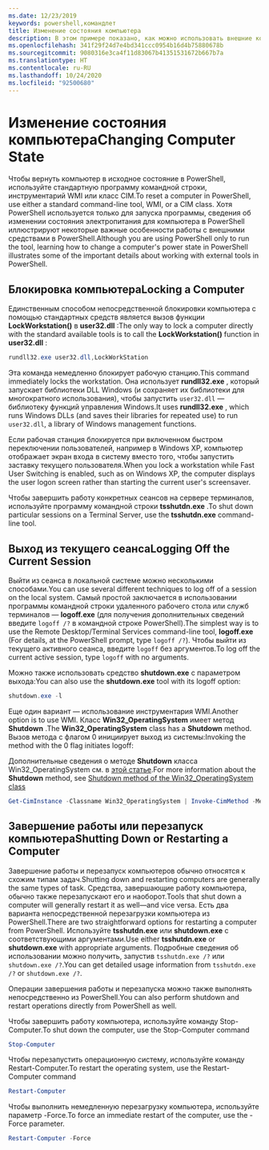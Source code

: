 ```yaml
---
ms.date: 12/23/2019
keywords: powershell,командлет
title: Изменение состояния компьютера
description: В этом примере показано, как можно использовать внешние команды из PowerShell для управления конфигурацией компьютера.
ms.openlocfilehash: 341f29f24d7e4bd341ccc0954b16d4b75880678b
ms.sourcegitcommit: 9080316e3ca4f11d83067b41351531672b667b7a
ms.translationtype: HT
ms.contentlocale: ru-RU
ms.lasthandoff: 10/24/2020
ms.locfileid: "92500680"
---
```

# <a name="changing-computer-state"></a><span data-ttu-id="ebe48-104">Изменение состояния компьютера</span><span class="sxs-lookup"><span data-stu-id="ebe48-104">Changing Computer State</span></span>

<span data-ttu-id="ebe48-105">Чтобы вернуть компьютер в исходное состояние в PowerShell, используйте стандартную программу командной строки, инструментарий WMI или класс CIM.</span><span class="sxs-lookup"><span data-stu-id="ebe48-105">To reset a computer in PowerShell, use either a standard command-line tool, WMI, or a CIM class.</span></span>
<span data-ttu-id="ebe48-106">Хотя PowerShell используется только для запуска программы, сведения об изменении состояния электропитания для компьютера в PowerShell иллюстрируют некоторые важные особенности работы с внешними средствами в PowerShell.</span><span class="sxs-lookup"><span data-stu-id="ebe48-106">Although you are using PowerShell only to run the tool, learning how to change a computer's power state in PowerShell illustrates some of the important details about working with external tools in PowerShell.</span></span>

## <a name="locking-a-computer"></a><span data-ttu-id="ebe48-107">Блокировка компьютера</span><span class="sxs-lookup"><span data-stu-id="ebe48-107">Locking a Computer</span></span>

<span data-ttu-id="ebe48-108">Единственным способом непосредственной блокировки компьютера с помощью стандартных средств является вызов функции **LockWorkstation()** в **user32.dll** :</span><span class="sxs-lookup"><span data-stu-id="ebe48-108">The only way to lock a computer directly with the standard available tools is to call the **LockWorkstation()** function in **user32.dll** :</span></span>

```powershell
rundll32.exe user32.dll,LockWorkStation
```

<span data-ttu-id="ebe48-109">Эта команда немедленно блокирует рабочую станцию.</span><span class="sxs-lookup"><span data-stu-id="ebe48-109">This command immediately locks the workstation.</span></span> <span data-ttu-id="ebe48-110">Она использует **rundll32.exe** , который запускает библиотеки DLL Windows (и сохраняет их библиотеки для многократного использования), чтобы запустить `user32.dll` — библиотеку функций управления Windows.</span><span class="sxs-lookup"><span data-stu-id="ebe48-110">It uses **rundll32.exe** , which runs Windows DLLs (and saves their libraries for repeated use) to run `user32.dll`, a library of Windows management functions.</span></span>

<span data-ttu-id="ebe48-111">Если рабочая станция блокируется при включенном быстром переключении пользователей, например в Windows XP, компьютер отображает экран входа в систему вместо того, чтобы запустить заставку текущего пользователя.</span><span class="sxs-lookup"><span data-stu-id="ebe48-111">When you lock a workstation while Fast User Switching is enabled, such as on Windows XP, the computer displays the user logon screen rather than starting the current user's screensaver.</span></span>

<span data-ttu-id="ebe48-112">Чтобы завершить работу конкретных сеансов на сервере терминалов, используйте программу командной строки **tsshutdn.exe** .</span><span class="sxs-lookup"><span data-stu-id="ebe48-112">To shut down particular sessions on a Terminal Server, use the **tsshutdn.exe** command-line tool.</span></span>

## <a name="logging-off-the-current-session"></a><span data-ttu-id="ebe48-113">Выход из текущего сеанса</span><span class="sxs-lookup"><span data-stu-id="ebe48-113">Logging Off the Current Session</span></span>

<span data-ttu-id="ebe48-114">Выйти из сеанса в локальной системе можно несколькими способами.</span><span class="sxs-lookup"><span data-stu-id="ebe48-114">You can use several different techniques to log off of a session on the local system.</span></span> <span data-ttu-id="ebe48-115">Самый простой заключается в использовании программы командной строки удаленного рабочего стола или служб терминалов — **logoff.exe** (для получения дополнительных сведений введите `logoff /?` в командной строке PowerShell).</span><span class="sxs-lookup"><span data-stu-id="ebe48-115">The simplest way is to use the Remote Desktop/Terminal Services command-line tool, **logoff.exe** (For details, at the PowerShell prompt, type `logoff /?`).</span></span> <span data-ttu-id="ebe48-116">Чтобы выйти из текущего активного сеанса, введите `logoff` без аргументов.</span><span class="sxs-lookup"><span data-stu-id="ebe48-116">To log off the current active session, type `logoff` with no arguments.</span></span>

<span data-ttu-id="ebe48-117">Можно также использовать средство **shutdown.exe** с параметром выхода:</span><span class="sxs-lookup"><span data-stu-id="ebe48-117">You can also use the **shutdown.exe** tool with its logoff option:</span></span>

```powershell
shutdown.exe -l
```

<span data-ttu-id="ebe48-118">Еще один вариант — использование инструментария WMI.</span><span class="sxs-lookup"><span data-stu-id="ebe48-118">Another option is to use WMI.</span></span> <span data-ttu-id="ebe48-119">Класс **Win32_OperatingSystem** имеет метод **Shutdown** .</span><span class="sxs-lookup"><span data-stu-id="ebe48-119">The **Win32_OperatingSystem** class has a **Shutdown** method.</span></span>
<span data-ttu-id="ebe48-120">Вызов метода с флагом 0 инициирует выход из системы:</span><span class="sxs-lookup"><span data-stu-id="ebe48-120">Invoking the method with the 0 flag initiates logoff:</span></span>

<span data-ttu-id="ebe48-121">Дополнительные сведения о методе **Shutdown** класса Win32_OperatingSystem см. в [этой статье](/windows/win32/cimwin32prov/shutdown-method-in-class-win32-operatingsystem).</span><span class="sxs-lookup"><span data-stu-id="ebe48-121">For more information about the **Shutdown** method, see [Shutdown method of the Win32_OperatingSystem class](/windows/win32/cimwin32prov/shutdown-method-in-class-win32-operatingsystem)</span></span>

```powershell
Get-CimInstance -Classname Win32_OperatingSystem | Invoke-CimMethod -MethodName Shutdown
```

## <a name="shutting-down-or-restarting-a-computer"></a><span data-ttu-id="ebe48-122">Завершение работы или перезапуск компьютера</span><span class="sxs-lookup"><span data-stu-id="ebe48-122">Shutting Down or Restarting a Computer</span></span>

<span data-ttu-id="ebe48-123">Завершение работы и перезапуск компьютеров обычно относятся к схожим типам задач.</span><span class="sxs-lookup"><span data-stu-id="ebe48-123">Shutting down and restarting computers are generally the same types of task.</span></span> <span data-ttu-id="ebe48-124">Средства, завершающие работу компьютера, обычно также перезапускают его и наоборот.</span><span class="sxs-lookup"><span data-stu-id="ebe48-124">Tools that shut down a computer will generally restart it as well—and vice versa.</span></span> <span data-ttu-id="ebe48-125">Есть два варианта непосредственной перезагрузки компьютера из PowerShell.</span><span class="sxs-lookup"><span data-stu-id="ebe48-125">There are two straightforward options for restarting a computer from PowerShell.</span></span> <span data-ttu-id="ebe48-126">Используйте **tsshutdn.exe** или **shutdown.exe** с соответствующими аргументами.</span><span class="sxs-lookup"><span data-stu-id="ebe48-126">Use either **tsshutdn.exe** or **shutdown.exe** with appropriate arguments.</span></span> <span data-ttu-id="ebe48-127">Подробные сведения об использовании можно получить, запустив `tsshutdn.exe /?` или `shutdown.exe /?`.</span><span class="sxs-lookup"><span data-stu-id="ebe48-127">You can get detailed usage information from `tsshutdn.exe /?` or `shutdown.exe /?`.</span></span>

<span data-ttu-id="ebe48-128">Операции завершения работы и перезапуска можно также выполнять непосредственно из PowerShell.</span><span class="sxs-lookup"><span data-stu-id="ebe48-128">You can also perform shutdown and restart operations directly from PowerShell as well.</span></span>

<span data-ttu-id="ebe48-129">Чтобы завершить работу компьютера, используйте команду Stop-Computer.</span><span class="sxs-lookup"><span data-stu-id="ebe48-129">To shut down the computer, use the Stop-Computer command</span></span>

```powershell
Stop-Computer
```

<span data-ttu-id="ebe48-130">Чтобы перезапустить операционную систему, используйте команду Restart-Computer.</span><span class="sxs-lookup"><span data-stu-id="ebe48-130">To restart the operating system, use the Restart-Computer command</span></span>

```powershell
Restart-Computer
```

<span data-ttu-id="ebe48-131">Чтобы выполнить немедленную перезагрузку компьютера, используйте параметр -Force.</span><span class="sxs-lookup"><span data-stu-id="ebe48-131">To force an immediate restart of the computer, use the -Force parameter.</span></span>

```powershell
Restart-Computer -Force
```
